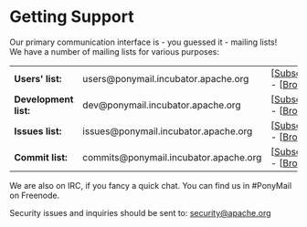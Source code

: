 # Getting Support

Our primary communication interface is - you guessed it - mailing lists!<br/>
    We have a number of mailing lists for various purposes:<br/>

<table border="0">
    <tr>
        <td><b>Users' list:</b></td><td>users@ponymail.incubator.apache.org</td>
        <td>
            [<a href="mailto:users-subscribe@ponymail.incubator.apache.org">Subscribe</a>] - 
            [<a href="https://lists.apache.org/list.html?users@ponymail.apache.org">Browse</a>]
        </td>
    </tr>
    <tr>
        <td><b>Development list:</b></td><td>dev@ponymail.incubator.apache.org</td>
        <td>
            [<a href="mailto:dev-subscribe@ponymail.incubator.apache.org">Subscribe</a>] - 
            [<a href="https://lists.apache.org/list.html?dev@ponymail.apache.org">Browse</a>]
        </td>
    </tr>
    <tr>
        <td><b>Issues list:</b></td><td>issues@ponymail.incubator.apache.org</td>
        <td>
            [<a href="mailto:issues-subscribe@ponymail.incubator.apache.org">Subscribe</a>] - 
            [<a href="https://lists.apache.org/list.html?issues@ponymail.apache.org">Browse</a>]
        </td>
    </tr>
    <tr>
        <td><b>Commit list:</b></td><td>commits@ponymail.incubator.apache.org</td>
        <td>
            [<a href="mailto:commits-subscribe@ponymail.incubator.apache.org">Subscribe</a>] - 
            [<a href="https://lists.apache.org/list.html?commits@ponymail.apache.org">Browse</a>]
        </td>
    </tr>
</table>

We are also on IRC, if you fancy a quick chat. You can find us in #PonyMail on Freenode.

Security issues and inquiries should be sent to: security@apache.org
